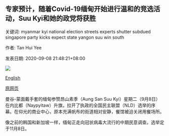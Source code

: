 ## 专家预计，随着Covid-19缅甸开始进行温和的竞选活动，Suu Kyi和她的政党将获胜

关键词: myanmar kyi national election streets experts shutter subdued singapore party kicks expect state yangon suu win south

作者: Tan Hui Yee

发表日期: 2020-09-08 21:48:21+08:00

![](https://www.straitstimes.com/sites/all/themes/custom/bootdemo/images/facebook_default_pic.jpg)

[English](Experts%20expect%20win%20for%20Suu%20Kyi%20and%20her%20party%20as%20Myanmar%20kicks%20off%20subdued%20election%20campaign%20amid%20Covid-19.md)

[原网页](https://www.straitstimes.com/asia/se-asia/experts-expect-win-for-suu-kyi-and-her-party-as-myanmar-kicks-off-subdued-election)

曼谷-蒙面戴手套的缅甸参赞昂山素季（Aung San Suu Kyi）星期二（9月8日）在内比都（Naypyitaw）升旗，拉开了执政的全国民主联盟（NLD）选举的序幕。在仰光的商业中心，原本充满帆布的街道相对安静，餐馆被迫关闭用餐场所。

像之前的韩国和新加坡一样，缅甸正走向冠状病毒大流行的中期民意调查。选举定于11月8日。